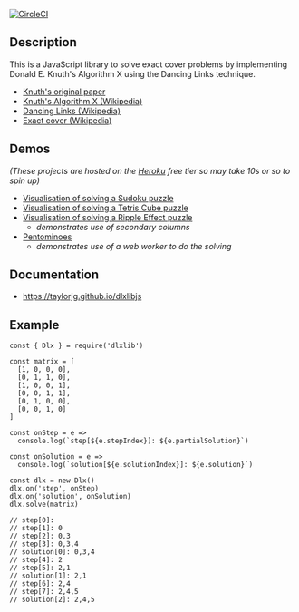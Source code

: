 [![CircleCI](https://circleci.com/gh/taylorjg/dlxlibjs.svg?style=svg)](https://circleci.com/gh/taylorjg/dlxlibjs)

## Description

This is a JavaScript library to solve exact cover problems by implementing Donald E. Knuth's Algorithm X using the Dancing Links technique.

* [Knuth's original paper](https://arxiv.org/pdf/cs/0011047v1.pdf)
* [Knuth's Algorithm X (Wikipedia)](http://en.wikipedia.org/wiki/Algorithm_X "Knuth's Algorithm X (Wikipedia)")
* [Dancing Links (Wikipedia)](http://en.wikipedia.org/wiki/Dancing_Links "Dancing Links (Wikipedia)")
* [Exact cover (Wikipedia)](http://en.wikipedia.org/wiki/Exact_cover "Exact cover (Wikipedia)")

## Demos

_(These projects are hosted on the [Heroku](http://heroku.com) free tier so may take 10s or so to spin up)_

* [Visualisation of solving a Sudoku puzzle](https://sudoku-dlx-js.herokuapp.com/)
* [Visualisation of solving a Tetris Cube puzzle](https://tetriscubewebgl.herokuapp.com/)
* [Visualisation of solving a Ripple Effect puzzle](https://ripple-effect-dlx.herokuapp.com/)
  * _demonstrates use of secondary columns_
* [Pentominoes](https://pentominoes.herokuapp.com/)
  * _demonstrates use of a web worker to do the solving_

## Documentation

* https://taylorjg.github.io/dlxlibjs

## Example

```
const { Dlx } = require('dlxlib')

const matrix = [
  [1, 0, 0, 0],
  [0, 1, 1, 0],
  [1, 0, 0, 1],
  [0, 0, 1, 1],
  [0, 1, 0, 0],
  [0, 0, 1, 0]
]

const onStep = e =>
  console.log(`step[${e.stepIndex}]: ${e.partialSolution}`)

const onSolution = e =>
  console.log(`solution[${e.solutionIndex}]: ${e.solution}`)

const dlx = new Dlx()
dlx.on('step', onStep)
dlx.on('solution', onSolution)
dlx.solve(matrix)

// step[0]: 
// step[1]: 0
// step[2]: 0,3
// step[3]: 0,3,4
// solution[0]: 0,3,4
// step[4]: 2
// step[5]: 2,1
// solution[1]: 2,1
// step[6]: 2,4
// step[7]: 2,4,5
// solution[2]: 2,4,5
```
